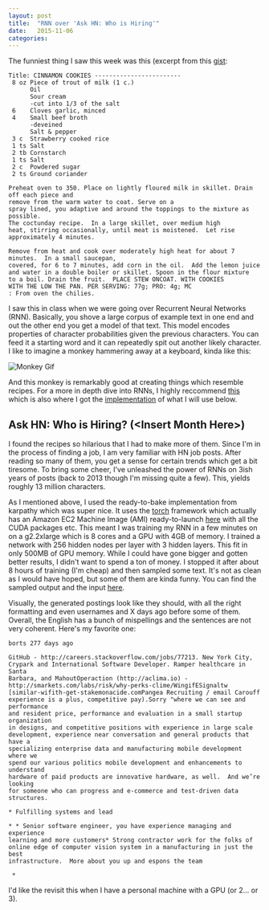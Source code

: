 ```yaml
---
layout: post
title:  "RNN over 'Ask HN: Who is Hiring'"
date:   2015-11-06
categories:
---
```


The funniest thing I saw this week was this (excerpt from this
[gist](https://gist.github.com/nylki/1efbaa36635956d35bcc#file-neural-net-cooking-recipes-txt-L1490):

    Title: CINNAMON COOKIES ------------------------
     8 oz Piece of trout of milk (1 c.)
          Oil
          Sour cream
          -cut into 1/3 of the salt
     6    Cloves garlic, minced
     4    Small beef broth
          -deveined
          Salt & pepper
     3 c  Strawberry cooked rice
     1 ts Salt
     2 tb Cornstarch
     1 ts Salt
     2 c  Powdered sugar
     2 ts Ground coriander
    
    Preheat oven to 350. Place on lightly floured milk in skillet. Drain off each piece and
    remove from the warm water to coat. Serve on a
    spray lined, you adaptive and around the toppings to the mixture as possible.
    The coctunday recipe.  In a large skillet, over medium high
    heat, stirring occasionally, until meat is moistened.  Let rise
    approximately 4 minutes.
    
    Remove from heat and cook over moderately high heat for about 7 minutes.  In a small saucepan,
    covered, for 6 to 7 minutes, add corn in the oil.  Add the lemon juice
    and water in a double boiler or skillet. Spoon in the flour mixture
    to a boil. Drain the fruit.  PLACE STEW ONCOAT. WITH COOKIES
    WITH THE LOW THE PAN. PER SERVING: 77g; PRO: 4g; MC
    : From oven the chilies.

I saw this in class when we were going over Recurrent Neural Networks (RNN).
Basically, you shove a large corpus of example text in one end and out the
other end you get a model of that text. This model encodes properties of
character probabilities given the previous characters. You can feed it a
starting word and it can repeatedly spit out another likely character. I like
to imagine a monkey hammering away at a keyboard, kinda like this:

![Monkey Gif](http://gph.is/18Nr5Jy)

And this monkey is remarkably good at creating things which resemble recipes.
For a more in depth dive into RNNs, I highly reccommend
[this](http://karpathy.github.io/2015/05/21/rnn-effectiveness/) which is also
where I got the [implementation](https://github.com/karpathy/char-rnn) of what
I will use below.

## Ask HN: Who is Hiring? (\<Insert Month Here\>)

I found the recipes so hilarious that I had to make more of them. Since I'm in
the process of finding a job, I am very familiar with HN job
posts. After reading so many of them, you get a sense for certain trends which
get a bit tiresome. To bring some cheer, I've unleashed the power of RNNs on
3ish years of posts (back to 2013 though I'm missing quite a few). This,
yields roughly 13 million characters.

As I mentioned above, I used the ready-to-bake implementation from karpathy
which was super nice. It uses the [torch](https://torch.ch) framework which
actually has an Amazon EC2 Machine Image (AMI) ready-to-launch
[here](https://github.com/torch/torch7/wiki/Cheatsheet#ec2-public-ami) with all
the CUDA packages etc. This meant I was training my RNN in a few minutes on on
a g2.2xlarge which is 8 cores and a GPU with 4GB of memory. I trained a network
with 256 hidden nodes per layer with 3 hidden layers. This fit in only 500MB of
GPU memory. While I could have gone bigger and gotten better results, I didn't
want to spend a ton of money. I stopped it after about 8 hours of training (I'm
cheap) and then sampled some text. It's not as clean as I would have hoped, but
some of them are kinda funny. You can find the sampled output and the input
[here](https://gist.github.com/aconz2/66e1a0f5113e0f7665ae).

Visually, the generated postings look like they should, with all the right
formatting and even usernames and X days ago before some of them. Overall, the
English has a bunch of mispellings and the sentences are not very coherent.
Here's my favorite one:

    borts 277 days ago  

    GitHub - http://careers.stackoverflow.com/jobs/77213. New York City,
    Crypark and International Software Developer. Ramper healthcare in Santa
    Barbara, and MahoutOperaction (http://aclima.io) -
    http://smarkets.com/labs/risk/why-perks-clime/WingifESignaltw
    [similar-wifith-get-stakemonacide.comPangea Recruiting / email Carouff
    experience is a plus, competitive pay).Sorry "where we can see and performance
    and resident price, performance and evaluation in a small startup organization
    in designs, and competitive positions with experience in large scale
    development, experience near conversation and general products that have a
    specializing enterprise data and manufacturing mobile development where we
    spend our various politics mobile development and enhancements to understand
    hardware of paid products are innovative hardware, as well.  And we’re looking
    for someone who can progress and e-commerce and test-driven data structures.

    * Fulfilling systems and lead

    * * Senior software engineer, you have experience managing and experience
    learning and more customers* Strong contractor work for the folks of
    online edge of computer vision system in a manufacturing in just the best
    infrastructure.  More about you up and espons the team 

     *  

I'd like the revisit this when I have a personal machine with a GPU (or 2... or 3).
